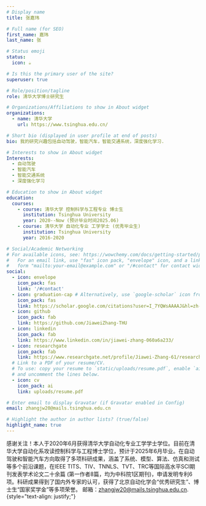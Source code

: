 ```yaml
---
# Display name
title: 张嘉玮

# Full name (for SEO)
first_name: 嘉玮
last_name: 张

# Status emoji
status:
  icon: ☕️

# Is this the primary user of the site?
superuser: true

# Role/position/tagline
role: 清华大学博士研究生

# Organizations/Affiliations to show in About widget
organizations:
  - name: 清华大学
    url: https://www.tsinghua.edu.cn/

# Short bio (displayed in user profile at end of posts)
bio: 我的研究兴趣包括自动驾驶，智能汽车，智能交通系统，深度强化学习.

# Interests to show in About widget
Interests:
  - 自动驾驶
  - 智能汽车
  - 智能交通系统
  - 深度强化学习

# Education to show in About widget
education:
  courses:
    - course: 清华大学 控制科学与工程专业 博士生
      institution: Tsinghua University
      year: 2020--Now (预计毕业时间2025.06)
    - course: 清华大学 自动化专业 工学学士 (优秀毕业生)
      institution: Tsinghua University
      year: 2016-2020

# Social/Academic Networking
# For available icons, see: https://wowchemy.com/docs/getting-started/page-builder/#icons
#   For an email link, use "fas" icon pack, "envelope" icon, and a link in the
#   form "mailto:your-email@example.com" or "/#contact" for contact widget.
social:
  - icon: envelope
    icon_pack: fas
    link: '/#contact'
  - icon: graduation-cap # Alternatively, use `google-scholar` icon from `ai` icon pack
    icon_pack: fas
    link: https://scholar.google.com/citations?user=I_7YQWsAAAAJ&hl=zh-CN&authuser=1
  - icon: github
    icon_pack: fab
    link: https://github.com/JiaweiZhang-THU
  - icon: linkedin
    icon_pack: fab
    link: https://www.linkedin.com/in/jiawei-zhang-060a6a233/
  - icon: researchgate
    icon_pack: fab
    link: https://www.researchgate.net/profile/Jiawei-Zhang-61/research
  # Link to a PDF of your resume/CV.
  # To use: copy your resume to `static/uploads/resume.pdf`, enable `ai` icons in `params.yaml`,
  # and uncomment the lines below.
  - icon: cv
    icon_pack: ai
    link: uploads/resume.pdf

# Enter email to display Gravatar (if Gravatar enabled in Config)
email: zhangjw20@mails.tsinghua.edu.cn

# Highlight the author in author lists? (true/false)
highlight_name: true
---
```


感谢关注！本人于2020年6月获得清华大学自动化专业工学学士学位。目前在清华大学自动化系攻读控制科学与工程博士学位，预计于2025年6月毕业。在自动驾驶和智能汽车方向取得了多项科研成果，涵盖了系统、模型、算法、仿真和测试等多个前沿课题，在IEEE TITS、TIV、TNNLS、TVT、TRC等国际高水平SCI期刊发表学术论文二十余篇 (第一作者8篇，均为中科院1区期刊)，申请发明专利6项。科研成果得到了国内外专家的认可，获得了北京自动化学会“优秀研究生”、博士生“国家奖学金”等多项荣誉。 邮箱：zhangjw20@mails.tsinghua.edu.cn.
{style="text-align: justify;"}
